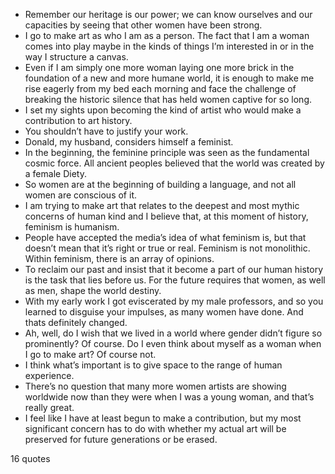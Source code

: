  - Remember our heritage is our power; we can know ourselves and our capacities by seeing that other women have been strong.
 - I go to make art as who I am as a person. The fact that I am a woman comes into play maybe in the kinds of things I’m interested in or in the way I structure a canvas.
 - Even if I am simply one more woman laying one more brick in the foundation of a new and more humane world, it is enough to make me rise eagerly from my bed each morning and face the challenge of breaking the historic silence that has held women captive for so long.
 - I set my sights upon becoming the kind of artist who would make a contribution to art history.
 - You shouldn’t have to justify your work.
 - Donald, my husband, considers himself a feminist.
 - In the beginning, the feminine principle was seen as the fundamental cosmic force. All ancient peoples believed that the world was created by a female Diety.
 - So women are at the beginning of building a language, and not all women are conscious of it.
 - I am trying to make art that relates to the deepest and most mythic concerns of human kind and I believe that, at this moment of history, feminism is humanism.
 - People have accepted the media’s idea of what feminism is, but that doesn’t mean that it’s right or true or real. Feminism is not monolithic. Within feminism, there is an array of opinions.
 - To reclaim our past and insist that it become a part of our human history is the task that lies before us. For the future requires that women, as well as men, shape the world destiny.
 - With my early work I got eviscerated by my male professors, and so you learned to disguise your impulses, as many women have done. And thats definitely changed.
 - Ah, well, do I wish that we lived in a world where gender didn’t figure so prominently? Of course. Do I even think about myself as a woman when I go to make art? Of course not.
 - I think what’s important is to give space to the range of human experience.
 - There’s no question that many more women artists are showing worldwide now than they were when I was a young woman, and that’s really great.
 - I feel like I have at least begun to make a contribution, but my most significant concern has to do with whether my actual art will be preserved for future generations or be erased.

16 quotes